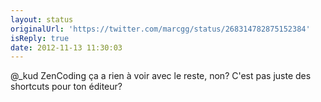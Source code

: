 ```yaml
---
layout: status
originalUrl: 'https://twitter.com/marcgg/status/268314782875152384'
isReply: true
date: 2012-11-13 11:30:03
---
```


@_kud ZenCoding ça a rien à voir avec le reste, non? C'est pas juste des shortcuts pour ton éditeur?

